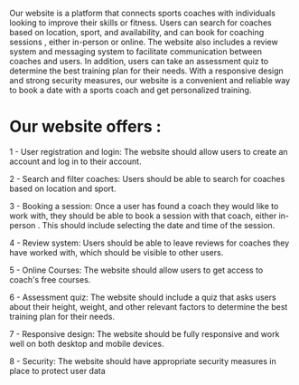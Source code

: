 
Our website is a platform that connects sports coaches with individuals looking to improve their skills or fitness. Users can search for coaches based on location, sport, and availability, and can book for coaching sessions , either in-person or online. The website also includes a review system and messaging system to facilitate communication between coaches and users. In addition, users can take an assessment quiz to determine the best training plan for their needs. With a responsive design and strong security measures, our website is a convenient and reliable way to book a date with a sports coach and get personalized training.

#                                                       Our website offers :
1 - User registration and login: The website should allow users to create an account and log in to their account.

2 - Search and filter coaches: Users should be able to search for coaches based on location and sport. 

3 - Booking a session: Once a user has found a coach they would like to work with, they should be able to book a session with that coach, either in-person . This should include selecting the date and time of the session.

4 - Review system: Users should be able to leave reviews for coaches they have worked with, which should be visible to other users.

5 - Online Courses: The website should allow users to get access to coach's free courses.

6 - Assessment quiz: The website should include a quiz that asks users about their height, weight, and other relevant factors to determine the best training plan for their needs. 

7 - Responsive design: The website should be fully responsive and work well on both desktop and mobile devices.

8 - Security: The website should have appropriate security measures in place to protect user data 
